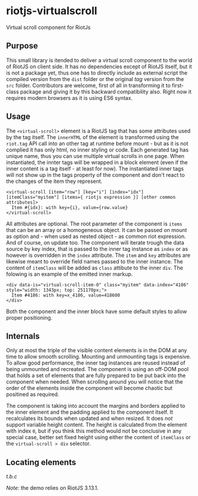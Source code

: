 # riotjs-virtualscroll
Virtual scroll component for RiotJs

## Purpose
This small library is itended to deliver a virtual scroll component to the world of RiotJS on client side. It has no dependencies except of RiotJS itself, but it is not a package yet, thus one has to directly include as external script the compiled version from the `dist` folder or the original _tag_ version from the `src` folder.
Contributors are welcome, first of all in transforming it to first-class package and giving it by this backward compatibility also. Right now it requires modern browsers as it is using ES6 syntax.

## Usage
The `<virtual-scroll>` element is a RiotJS tag that has some attributes used by the tag itself. The `innerHTML` of the element is transformed using the `riot.tag` API call into an other tag at runtime before mount - but as it is not complied it has only html, no inner styling or code. Each generated tag has unique name, thus you can use multiple virtual scrolls in one page. When instantiated, the innter tags will be wrapped in a block element (even if the inner content is a tag itself - at least for now). The instantiated inner tags will not show up in the tags property of the component and don't react to the changes of the item they represent.

    <virtual-scroll [item="row"] [key="i"] [index="idx"] [itemClass="myitem"] [items={ riotjs expression }] [other common attributes]>
      Item #{idx}: with key={i}, value={row.value}
    </virtual-scroll>

All attributes are optional. The root parameter of the component is `items` that can be an array or a homogeneous object. It can be passed on mount as option and - when used as nested object - as common riot expression. And of course, on update too. The component will iterate trough the data source by key index, that is passed to the inner tag instance as `index` or as however is overridden in the `index` attribute. The `item` and `key` attributes are likewise meant to override field names passed to the inner instance. The content of `itemClass` will be added as `class` attibute to the inner `div`. The folowing is an example of the emitted inner markup.   

    <div data-is="virtual-scroll-item-0" class="myitem" data-index="4186" style="width: 1343px; top: 251170px;">
      Item #4186: with key=x_4186, value=418600
    </div>

Both the component and the inner block have some default styles to allow proper positioning.

## Internals
Only at most the triple of the visible content elements is in the DOM at any time to allow smooth scrolling. Mounting and unmounting tags is expensive. To allow good performance, the inner tag instances are reused instead of being unmounted and recreated. The component is using an off-DOM pool that holds a set of elements that are fully prepared to be put back into the component when needed. When scrolling around you will notice that the order of the elements inside the component will become chaotic but positined as required.

The component is taking into account the margins and borders applied to the inner element and the padding applied to the component itself. It recalculates its bounds when updated and when resized. It does _not_ support variable height content. The height is calculated from the element with index `0`, but if you think this method would not be conclusive in any special case, better set fixed height using either the content of `itemClass` or the `virtual-scroll > div` selector.

## Locating elements
_t.b.c_

_Note_: the demo relies on RiotJS 3.13.1.
